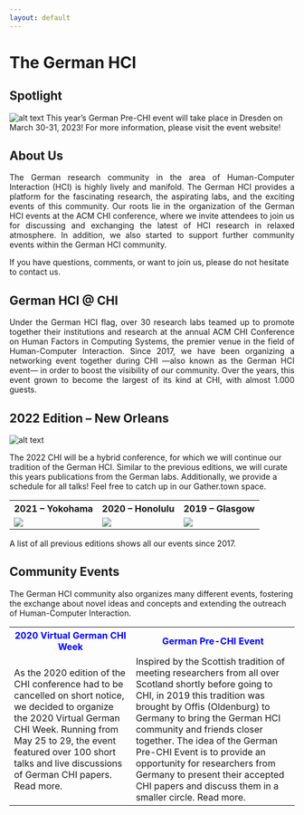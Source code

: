 ```yaml
---
layout: default
---
```


# The German HCI

## Spotlight
![alt text](https://raw.githubusercontent.com/Kevacasiete/kevacasiete.github.io/master/images/pre-chi23_banner.jpg "Logo Title Text 1")
This year’s German Pre-CHI event will take place in Dresden on March 30-31, 2023! For more information, please visit the event website!

## About Us
<div align="justify">The German research community in the area of Human-Computer Interaction (HCI) is highly lively and manifold. The German HCI provides a platform for the fascinating research, the aspirating labs, and the exciting events of this community. Our roots lie in the organization of the German HCI events at the ACM CHI conference, where we invite attendees to join us for discussing and exchanging the latest of HCI research in relaxed atmosphere. In addition, we also started to support further community events within the German HCI community. </div>

If you have questions, comments, or want to join us, please do not hesitate to contact us.

## German HCI @ CHI
<div align="justify">Under the German HCI flag, over 30 research labs teamed up to promote together their institutions and research at the annual ACM CHI Conference on Human Factors in Computing Systems, the premier venue in the field of Human-Computer Interaction. Since 2017, we have been organizing a networking event together during CHI —also known as the German HCI event— in order to boost the visibility of our community. Over the years, this event grown to become the largest of its kind at CHI, with almost 1.000 guests. </div>

## 2022 Edition – New Orleans

![alt text](https://raw.githubusercontent.com/Kevacasiete/kevacasiete.github.io/master/images/chi.jpg "Chi")

The 2022 CHI will be a hybrid conference, for which we will continue our tradition of the German HCI. Similar to the previous editions, we will curate this years publications from the German labs. Additionally, we provide a schedule for all talks! Feel free to catch up in our Gather.town space.
<d1>
<table style="width:100%">
  <tr>
    <th>2021 – Yokohama</th>
    <th>2020 – Honolulu</th>
    <th>2019 – Glasgow</th>
  </tr>
  <tr>
    <td><img src="https://raw.githubusercontent.com/Kevacasiete/kevacasiete.github.io/master/images/german1.jpg" ></td>
    <td><img src="https://raw.githubusercontent.com/Kevacasiete/kevacasiete.github.io/master/images/german2.jpg" ></td>
    <td><img src="https://raw.githubusercontent.com/Kevacasiete/kevacasiete.github.io/master/images/german3.jpg" ></td>
  </tr>
  
</table>

 </d1>

A list of all previous editions shows all our events since 2017.

## Community Events
The German HCI community also organizes many different events, fostering the exchange about novel ideas and concepts and extending the outreach of Human-Computer Interaction.

<d1>
  <table style="width:100%">
    <tr>
      <th style="color:blue;">2020 Virtual German CHI Week</th>
      <th style="color:blue;">German Pre-CHI Event</th>
    </tr>
    <tr>
      <td>As the 2020 edition of the CHI conference had to be cancelled on short notice, we decided to organize the 2020 Virtual German CHI Week. Running from May 25 to 29, the event featured over 100 short talks and live discussions of German CHI papers. Read more.</td>
      <td>Inspired by the Scottish tradition of meeting researchers from all over Scotland shortly before going to CHI, in 2019 this tradition was brought by Offis (Oldenburg) to Germany to bring the German HCI community and friends closer together. The idea of the German Pre-CHI Event is to provide an opportunity for researchers from Germany to present their accepted CHI papers and discuss them in a smaller circle. Read more.</td>
    </tr>
  </table>
</d1>



